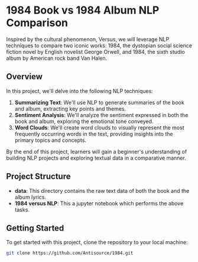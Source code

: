 # 1984 Book vs 1984 Album NLP Comparison

Inspired by the cultural phenomenon, Versus, we will leverage NLP techniques to compare two iconic works: 1984, the dystopian social science fiction novel by English novelist George Orwell, and 1984, the sixth studio album by American rock band Van Halen.

## Overview

In this project, we'll delve into the following NLP techniques:

1. **Summarizing Text**: We'll use NLP to generate summaries of the book and album, extracting key points and themes.
2. **Sentiment Analysis**: We'll analyze the sentiment expressed in both the book and album, exploring the emotional tone conveyed.
3. **Word Clouds**: We'll create word clouds to visually represent the most frequently occurring words in the text, providing insights into the primary topics and concepts.

By the end of this project, learners will gain a beginner's understanding of building NLP projects and exploring textual data in a comparative manner.

## Project Structure

- **data**: This directory contains the raw text data of both the book and the album lyrics.
- **1984 versus NLP**: This a jupyter notebook which performs the above tasks.


## Getting Started

To get started with this project, clone the repository to your local machine:

```bash
git clone https://github.com/Antisource/1984.git
```

